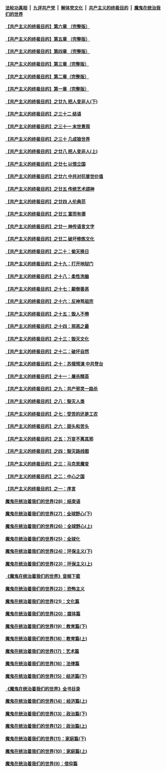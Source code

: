 ####  [法轮功真相](../../../../basic/blob/master/README.md?t=06021902) &nbsp;|&nbsp; [九评共产党](../../../../9ping.md/blob/master/README.md?t=06021902) &nbsp;|&nbsp; [解体党文化](../../../../jtdwh.md/blob/master/README.md?t=06021902)  &nbsp;|&nbsp; [共产主义的终极目的](../../../../gczydzjmd.md/blob/master/README.md?t=06021902) &nbsp;|&nbsp; [魔鬼在统治我们的世界](../../../../mgztzwmdsj.md/blob/master/README.md?t=06021902) 

#### [【共产主义的终极目的】第六章 （完整版）](../pages/nsc422/n11428913.md?t=06021902) 

#### [【共产主义的终极目的】第五章 （完整版）](../pages/nsc422/n11428912.md?t=06021902) 

#### [【共产主义的终极目的】第四章 （完整版）](../pages/nsc422/n11428907.md?t=06021902) 

#### [【共产主义的终极目的】第三章（完整版）](../pages/nsc422/n11428848.md?t=06021902) 

#### [【共产主义的终极目的】第二章（完整版）](../pages/nsc422/n11428831.md?t=06021902) 

#### [【共产主义的终极目的】第一章（完整版）](../pages/nsc422/n11417651.md?t=06021902) 

#### [【共产主义的终极目的】之廿九 把人变非人(下)](../pages/nsc422/n11344140.md?t=06021902) 

#### [【共产主义的终极目的】之三十二 结语](../pages/nsc422/n11360535.md?t=06021902) 

#### [【共产主义的终极目的】之三十一 末世景观](../pages/nsc422/n11351129.md?t=06021902) 

#### [【共产主义的终极目的】之三十 几成狼世界](../pages/nsc422/n11348280.md?t=06021902) 

#### [【共产主义的终极目的】之廿八 把人变非人(上)](../pages/nsc422/n11340492.md?t=06021902) 

#### [【共产主义的终极目的】之廿七 以恨立国](../pages/nsc422/n11336944.md?t=06021902) 

#### [【共产主义的终极目的】之廿六 中共对抗普世价值](../pages/nsc422/n11324785.md?t=06021902) 

#### [【共产主义的终极目的】之廿五 传统艺术颂神](../pages/nsc422/n11296396.md?t=06021902) 

#### [【共产主义的终极目的】之廿四 人伦典范](../pages/nsc422/n11296397.md?t=06021902) 

#### [【共产主义的终极目的】之廿三 富而有德](../pages/nsc422/n11283598.md?t=06021902) 

#### [【共产主义的终极目的】之廿一 神传语言文字](../pages/nsc422/n11263265.md?t=06021902) 

#### [【共产主义的终极目的】之廿二 破坏修炼文化](../pages/nsc422/n11245728.md?t=06021902) 

#### [【共产主义的终极目的】之二十：偷天换日](../pages/nsc422/n11238846.md?t=06021902) 

#### [【共产主义的终极目的】之十九：打开地狱门](../pages/nsc422/n11206376.md?t=06021902) 

#### [【共产主义的终极目的】之十八：柔性洗脑](../pages/nsc422/n11199994.md?t=06021902) 

#### [【共产主义的终极目的】之十七：颠倒善恶](../pages/nsc422/n11179782.md?t=06021902) 

#### [【共产主义的终极目的】之十六：反神骂祖宗](../pages/nsc422/n11166798.md?t=06021902) 

#### [【共产主义的终极目的】之十五：毁人不倦](../pages/nsc422/n11166792.md?t=06021902) 

#### [【共产主义的终极目的】之十四：邪恶之最](../pages/nsc422/n11150249.md?t=06021902) 

#### [【共产主义的终极目的】之十三：毁灭文化](../pages/nsc422/n11135227.md?t=06021902) 

#### [【共产主义的终极目的】之十二：破坏自然](../pages/nsc422/n11135214.md?t=06021902) 

#### [【共产主义的终极目的】之十：苏俄预演 中共登台](../pages/nsc422/n11118424.md?t=06021902) 

#### [【共产主义的终极目的】之十一：屠杀精英](../pages/nsc422/n11118442.md?t=06021902) 

#### [【共产主义的终极目的】之九：共产邪灵一路杀](../pages/nsc422/n11114139.md?t=06021902) 

#### [【共产主义的终极目的】之八：毁灭人类](../pages/nsc422/n11108503.md?t=06021902) 

#### [【共产主义的终极目的】之七：受苦的还是工农](../pages/nsc422/n11101809.md?t=06021902) 

#### [【共产主义的终极目的】之六：甜头和苦头](../pages/nsc422/n11096971.md?t=06021902) 

#### [【共产主义的终极目的】之五：万变不离其邪](../pages/nsc422/n11091285.md?t=06021902) 

#### [【共产主义的终极目的】之四：毁灭路线图](../pages/nsc422/n11086284.md?t=06021902) 

#### [【共产主义的终极目的】之三：马克思魔变](../pages/nsc422/n11061941.md?t=06021902) 

#### [【共产主义的终极目的】之二：中心之国](../pages/nsc422/n11047728.md?t=06021902) 

#### [【共产主义的终极目的】之一：序言](../pages/nsc422/n11086077.md?t=06021902) 

#### [魔鬼在统治着我们的世界(28)：结束语](../pages/nsc422/n10936246.md?t=06021902) 

#### [魔鬼在统治着我们的世界(27)：全球野心(下)](../pages/nsc422/n10928319.md?t=06021902) 

#### [魔鬼在统治着我们的世界(26)：全球野心(上)](../pages/nsc422/n10900318.md?t=06021902) 

#### [魔鬼在统治着我们的世界(25)：全球化](../pages/nsc422/n10788205.md?t=06021902) 

#### [魔鬼在统治着我们的世界(24)：环保主义(下)](../pages/nsc422/n10695307.md?t=06021902) 

#### [魔鬼在统治着我们的世界(23)：环保主义(上)](../pages/nsc422/n10688613.md?t=06021902) 

#### [《魔鬼在统治着我们的世界》音频下载](../pages/nsc422/n10635553.md?t=06021902) 

#### [魔鬼在统治着我们的世界(22)：恐怖主义](../pages/nsc422/n10614727.md?t=06021902) 

#### [魔鬼在统治着我们的世界(21)：文化篇](../pages/nsc422/n10597706.md?t=06021902) 

#### [魔鬼在统治着我们的世界(20)：媒体篇](../pages/nsc422/n10586579.md?t=06021902) 

#### [魔鬼在统治着我们的世界(19)：教育篇(下)](../pages/nsc422/n10564808.md?t=06021902) 

#### [魔鬼在统治着我们的世界(18)：教育篇(上)](../pages/nsc422/n10526970.md?t=06021902) 

#### [魔鬼在统治着我们的世界(17)：艺术篇](../pages/nsc422/n10499093.md?t=06021902) 

#### [魔鬼在统治着我们的世界(16)：法律篇](../pages/nsc422/n10485969.md?t=06021902) 

#### [魔鬼在统治着我们的世界(15)：经济篇(下)](../pages/nsc422/n10469975.md?t=06021902) 

#### [《魔鬼在统治着我们的世界》全书目录](../pages/nsc422/n10464261.md?t=06021902) 

#### [魔鬼在统治着我们的世界(14)：经济篇(上)](../pages/nsc422/n10457370.md?t=06021902) 

#### [魔鬼在统治着我们的世界(13)：政治篇(下)](../pages/nsc422/n10448270.md?t=06021902) 

#### [魔鬼在统治着我们的世界(12)：政治篇(上)](../pages/nsc422/n10444576.md?t=06021902) 

#### [魔鬼在统治着我们的世界(11)：家庭篇(下)](../pages/nsc422/n10440961.md?t=06021902) 

#### [魔鬼在统治着我们的世界(10)：家庭篇(上)](../pages/nsc422/n10435448.md?t=06021902) 

#### [魔鬼在统治着我们的世界(9)：信仰篇](../pages/nsc422/n10432159.md?t=06021902) 

